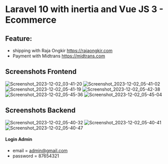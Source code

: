 # Laravel 10 with inertia and Vue JS 3 - Ecommerce
## Feature: 
- shipping with Raja Ongkir https://rajaongkir.com
- Payment with Midtrans https://midtrans.com

## Screenshots Frontend
![Screenshot_2023-12-02_03-41-20](https://github.com/gozali97/Vue-Shop/assets/58220137/491689ac-f518-4f1c-b1c8-7593028c6be3)
![Screenshot_2023-12-02_05-41-02](https://github.com/gozali97/Vue-Shop/assets/58220137/4d5069f2-86af-45c7-8c47-f3fb29ee48c0)
![Screenshot_2023-12-02_05-41-19](https://github.com/gozali97/Vue-Shop/assets/58220137/a764a0d1-f1b0-45d1-bb3b-8f06a3f35c22)
![Screenshot_2023-12-02_05-42-38](https://github.com/gozali97/Vue-Shop/assets/58220137/5f1ad7e3-701d-4a8b-8bce-3f638c3277b2)
![Screenshot_2023-12-02_05-45-36](https://github.com/gozali97/Vue-Shop/assets/58220137/7c59cefc-ae50-4710-9664-442cb529cb69)
![Screenshot_2023-12-02_05-45-04](https://github.com/gozali97/Vue-Shop/assets/58220137/8f3c19e2-ce85-4bf7-abf9-9320cda76b94)


## Screenshots Backend
![Screenshot_2023-12-02_05-40-32](https://github.com/gozali97/Vue-Shop/assets/58220137/f9ccf95e-4cd3-4215-b6b1-13f682995a4f)
![Screenshot_2023-12-02_05-40-41](https://github.com/gozali97/Vue-Shop/assets/58220137/bd64f753-60f9-4a58-87a3-5f14dc2068c0)
![Screenshot_2023-12-02_05-40-47](https://github.com/gozali97/Vue-Shop/assets/58220137/2aef480e-339d-4f6e-947d-12cb63b39543)


#### Login Admin

-   email = admin@gmail.com
-   password = 87654321
